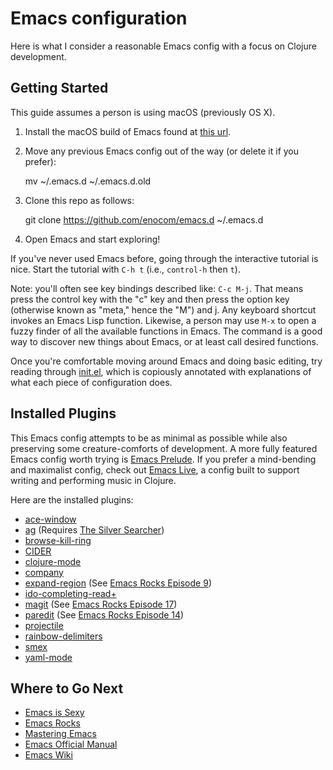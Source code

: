 # Emacs configuration

Here is what I consider a reasonable Emacs config with a focus on Clojure
development.

## Getting Started

This guide assumes a person is using macOS (previously OS X).

1. Install the macOS build of Emacs found at [this
url](https://emacsformacosx.com).

2. Move any previous Emacs config out of the way (or delete it if you prefer):

    mv ~/.emacs.d ~/.emacs.d.old

3. Clone this repo as follows:

    git clone https://github.com/enocom/emacs.d ~/.emacs.d

4. Open Emacs and start exploring!

If you've never used Emacs before, going through the interactive tutorial is
nice. Start the tutorial with `C-h t` (i.e., `control-h` then `t`).

Note: you'll often see key bindings described like: `C-c M-j`. That means press
the control key with the "c" key and then press the option key (otherwise known
as "meta," hence the "M") and j. Any keyboard shortcut invokes an Emacs Lisp
function. Likewise, a person may use `M-x` to open a fuzzy finder of all the
available functions in Emacs. The command is a good way to discover new things
about Emacs, or at least call desired functions.

Once you're comfortable moving around Emacs and doing basic editing, try reading
through [init.el](init.el), which is copiously annotated with explanations of what
each piece of configuration does.

## Installed Plugins

This Emacs config attempts to be as minimal as possible while also preserving
some creature-comforts of development. A more fully featured Emacs config worth
trying is [Emacs Prelude](https://github.com/bbatsov/prelude). If you prefer a
mind-bending and maximalist config, check out 
[Emacs Live](https://github.com/overtone/emacs-live), a config built to support
writing and performing music in Clojure.

Here are the installed plugins:

- [ace-window](https://github.com/abo-abo/ace-window)
- [ag](https://github.com/Wilfred/ag.el) (Requires [The Silver Searcher](https://github.com/ggreer/the_silver_searcher))
- [browse-kill-ring](https://github.com/browse-kill-ring/browse-kill-ring)
- [CIDER](https://cider.mx)
- [clojure-mode](https://github.com/clojure-emacs/clojure-mode/)
- [company](http://company-mode.github.io)
- [expand-region](https://github.com/magnars/expand-region.el) (See [Emacs Rocks Episode 9](http://emacsrocks.com/e09.html))
- [ido-completing-read+](https://github.com/DarwinAwardWinner/ido-completing-read-plus)
- [magit](https://magit.vc) (See [Emacs Rocks Episode 17](http://emacsrocks.com/e17.html))
- [paredit](https://www.emacswiki.org/emacs/ParEdit) (See [Emacs Rocks Episode 14](http://emacsrocks.com/e14.html))
- [projectile](https://www.projectile.mx/en/latest/)
- [rainbow-delimiters](https://github.com/Fanael/rainbow-delimiters)
- [smex](https://github.com/nonsequitur/smex)
- [yaml-mode](https://github.com/yoshiki/yaml-mode)

## Where to Go Next

- [Emacs is Sexy](https://emacs.sexy)
- [Emacs Rocks](http://emacsrocks.com)
- [Mastering Emacs](https://www.masteringemacs.org)
- [Emacs Official Manual](https://www.gnu.org/software/emacs/manual/html_node/emacs/index.html)
- [Emacs Wiki](https://www.emacswiki.org)
